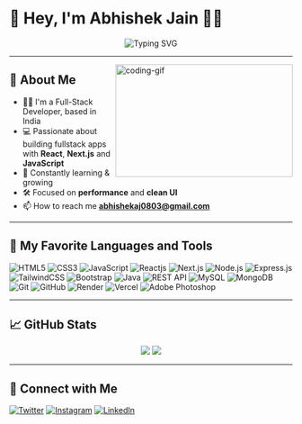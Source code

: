 # 👋 Hey, I'm Abhishek Jain 👨‍💻

<div align="center">
  <img src="https://readme-typing-svg.herokuapp.com?font=Fira+Code&weight=500&pause=1000&color=61DAFB&center=true&vCenter=true&width=435&lines=Fullstack+Dev+%7C+Tech+Enthusiast;" alt="Typing SVG" />
</div>

---

<img align="right" height=200 width=315 alt="coding-gif" 
src="https://cdn.dribbble.com/users/2131993/screenshots/4948736/thoughtworks-gif_dribbble.gif">


<h2>🚀 About Me</h2>

- 👨‍💻 I'm a Full-Stack Developer, based in India
- 💻 Passionate about building fullstack apps with **React**, **Next.js** and **JavaScript**
- 🧠 Constantly learning & growing
- 🛠️ Focused on **performance** and **clean UI**
- 📫 How to reach me **abhishekaj0803@gmail.com**

---

## 🧠 My Favorite Languages and Tools

![HTML5](https://img.shields.io/badge/-HTML5-E34F26?style=for-the-badge&logo=html5&logoColor=white)
![CSS3](https://img.shields.io/badge/-CSS3-1572B6?style=for-the-badge&logo=css3&logoColor=white)
![JavaScript](https://img.shields.io/badge/-JavaScript-F7DF1E?style=for-the-badge&logo=javascript&logoColor=black)
![Reactjs](https://img.shields.io/badge/-React-61DAFB?style=for-the-badge&logo=react&logoColor=black)
![Next.js](https://img.shields.io/badge/-Next.js-000000?style=for-the-badge&logo=nextdotjs)
![Node.js](https://img.shields.io/badge/-Node.js-339933?style=for-the-badge&logo=node.js&logoColor=white)
![Express.js](https://img.shields.io/badge/-Express.js-000000?style=for-the-badge&logo=express&logoColor=white)
![TailwindCSS](https://img.shields.io/badge/-Tailwind-06B6D4?style=for-the-badge&logo=tailwindcss&logoColor=white)
![Bootstrap](https://img.shields.io/badge/-Bootstrap-7952B3?style=for-the-badge&logo=bootstrap&logoColor=white)
![Java](https://img.shields.io/badge/-Java-007396?style=for-the-badge&logo=java&logoColor=black)
![REST API](https://img.shields.io/badge/-REST%20API-009688?style=for-the-badge&logo=postman&logoColor=white)
![MySQL](https://img.shields.io/badge/-MySQL-4479A1?style=for-the-badge&logo=mysql&logoColor=white)
![MongoDB](https://img.shields.io/badge/-MongoDB-47A248?style=for-the-badge&logo=mongodb&logoColor=white)
![Git](https://img.shields.io/badge/-Git-F05032?style=for-the-badge&logo=git&logoColor=white)
![GitHub](https://img.shields.io/badge/-GitHub-181717?style=for-the-badge&logo=github&logoColor=white)
![Render](https://img.shields.io/badge/-Render-46E3B7?style=for-the-badge&logo=render&logoColor=white)
![Vercel](https://img.shields.io/badge/-Vercel-000000?style=for-the-badge&logo=vercel&logoColor=white)
![Adobe Photoshop](https://img.shields.io/badge/-Adobe%20Photoshop-31A8FF?style=for-the-badge&logo=adobephotoshop&logoColor=white)

---

## 📈 GitHub Stats

<div align="center">
  <img src="https://github-readme-stats.vercel.app/api?username=AeeJayy83&show_icons=true&theme=react&hide=contribs&count_private=true" />
  <img src="https://github-readme-streak-stats.herokuapp.com/?user=AeeJayy83&theme=react" />
</div>

---

## 🤝 Connect with Me

[![Twitter](https://img.shields.io/badge/-Twitter-1DA1F2?style=flat&logo=twitter&logoColor=white)](https://twitter.com/AeeJayy83)
[![Instagram](https://img.shields.io/badge/-Instagram-E4405F?style=flat&logo=instagram&logoColor=white)](https://instagram.com/abhi.jain.nayak)
[![LinkedIn](https://img.shields.io/badge/-LinkedIn-0077B5?style=flat&logo=linkedin&logoColor=white)](https://linkedin.com/in/abhishek-jain-782752299)
